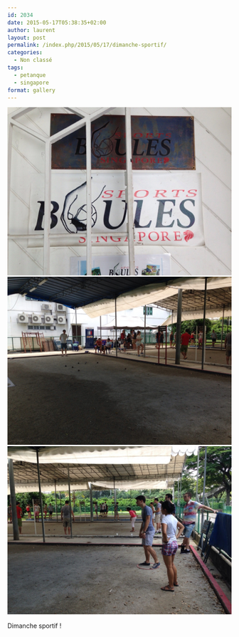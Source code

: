 ```yaml
---
id: 2034
date: 2015-05-17T05:38:35+02:00
author: laurent
layout: post
permalink: /index.php/2015/05/17/dimanche-sportif/
categories:
  - Non classé
tags:
  - petanque
  - singapore
format: gallery
---
```

<img src="/images/2015/05/tumblr_nohbobAuIN1uuvt0bo1_1280.jpg" />
<img src="/images/2015/05/tumblr_nohbobAuIN1uuvt0bo2_1280.jpg" />
<img src="/images/2015/05/tumblr_nohbobAuIN1uuvt0bo3_1280.jpg" />

Dimanche sportif !